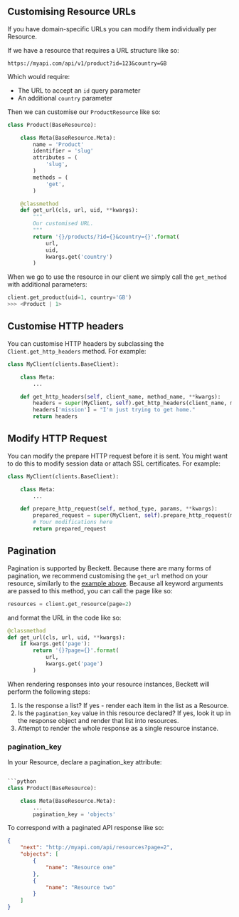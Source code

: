 ## Customising Resource URLs

If you have domain-specific URLs you can modify them individually per Resource.

If we have a resource that requires a URL structure like so:

```
https://myapi.com/api/v1/product?id=123&country=GB
```

Which would require:

* The URL to accept an `id` query parameter
* An additional `country` parameter

Then we can customise our `ProductResource` like so:

```python
class Product(BaseResource):

    class Meta(BaseResource.Meta):
        name = 'Product'
        identifier = 'slug'
        attributes = (
            'slug',
        )
        methods = (
            'get',
        )

    @classmethod
    def get_url(cls, url, uid, **kwargs):
        """
        Our customised URL.
        """
        return '{}/products/?id={}&country={}'.format(
            url,
            uid,
            kwargs.get('country')
        )
```

When we go to use the resource in our client we simply call the `get_method` with additional parameters:

```python
client.get_product(uid=1, country='GB')
>>> <Product | 1>
```

## Customise HTTP headers

You can customise HTTP headers by subclassing the `Client.get_http_headers` method. For example:

```python
class MyClient(clients.BaseClient):

    class Meta:
        ...

    def get_http_headers(self, client_name, method_name, **kwargs):
        headers = super(MyClient, self).get_http_headers(client_name, method_name, **kwargs)
        headers['mission'] = "I'm just trying to get home."
        return headers

```


## Modify HTTP Request

You can modify the prepare HTTP request before it is sent. You might want to do this to modify
session data or attach SSL certificates. For example:

```python
class MyClient(clients.BaseClient):

    class Meta:
        ...

    def prepare_http_request(self, method_type, params, **kwargs):
        prepared_request = super(MyClient, self).prepare_http_request(method_type, params, **kwargs)
        # Your modifications here
        return prepared_request

```

## Pagination

Pagination is supported by Beckett. Because there are many forms of pagination, we recommend customising the `get_url` method on your resource, similarly to the [example above](/advanced/#customising-resource-urls). Because all keyword arguments are passed to this method, you can call the page like so:

```python
resources = client.get_resource(page=2)
```

and format the URL in the code like so:

```python
@classmethod
def get_url(cls, url, uid, **kwargs):
    if kwargs.get('page'):
        return '{}?page={}'.format(
            url,
            kwargs.get('page')
        )
```

When rendering responses into your resource instances, Beckett will perform the following steps:

1. Is the response a list? If yes - render each item in the list as a Resource.
2. Is the `pagination_key` value in this resource declared? If yes, look it up in the response object and render that list into resources.
3. Attempt to render the whole response as a single resource instance.

### pagination_key

In your Resource, declare a pagination_key attribute:

```python

```python
class Product(BaseResource):

    class Meta(BaseResource.Meta):
        ...
        pagination_key = 'objects'
```

To correspond with a paginated API response like so:

```json
{
    "next": "http://myapi.com/api/resources?page=2",
    "objects": [
        {
            "name": "Resource one"
        },
        {
            "name": "Resource two"
        }
    ]
}
```
